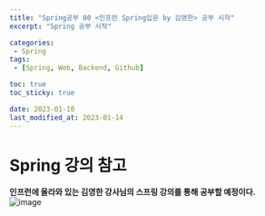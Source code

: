 ```yaml
---
title: "Spring공부 00 <인프런 Spring입문 by 김영한> 공부 시작"
excerpt: "Spring 공부 시작"

categories:
 - Spring
tags:
 - [Spring, Web, Backend, Github]

toc: true
toc_sticky: true

date: 2023-01-10
last_modified_at: 2023-01-14
---
```


# Spring 강의 참고

__인프런에 올라와 있는 김영한 강사님의 스프링 강의를 통해 공부할 예정이다.__  
![image](https://user-images.githubusercontent.com/50610894/212457895-39704dd6-03c8-4de3-aff4-c9392b76353a.png)  
